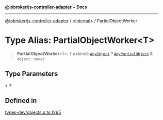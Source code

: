 [**@iobroker/js-controller-adapter**](../../README.md) • **Docs**

***

[@iobroker/js-controller-adapter](../../globals.md) / [\<internal\>](../README.md) / PartialObjectWorker

# Type Alias: PartialObjectWorker\<T\>

> **PartialObjectWorker**\<`T`\>: `T` *extends* [`AnyObject`](AnyObject.md) ? [`AnyPartialObject`](AnyPartialObject.md) & `object` : `never`

## Type Parameters

• **T**

## Defined in

[types-dev/objects.d.ts:1265](https://github.com/ioBroker/ioBroker.js-controller/blob/99469b9944509b9c64b9a28da6d8dabf17a8ea74/packages/types-dev/objects.d.ts#L1265)
